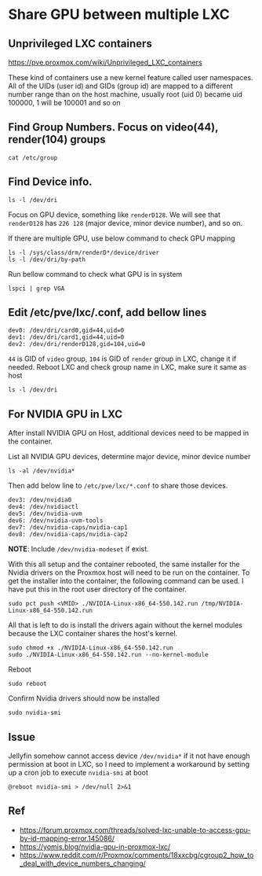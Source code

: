 # Share GPU between multiple LXC
## Unprivileged LXC containers
https://pve.proxmox.com/wiki/Unprivileged_LXC_containers

These kind of containers use a new kernel feature called user namespaces. All of the UIDs (user id) and GIDs (group id) are mapped to a different number range than on the host machine, usually root (uid 0) became uid 100000, 1 will be 100001 and so on
## Find Group Numbers. Focus on video(44), render(104) groups
```
cat /etc/group
```
## Find Device info.
```
ls -l /dev/dri
```
Focus on GPU device, something like `renderD128`.
We will see that `renderD128` has `226 128` (major device, minor device number), and so on.

If there are multiple GPU, use below command to check GPU mapping

    ls -l /sys/class/drm/renderD*/device/driver
    ls -l /dev/dri/by-path

Run bellow command to check what GPU is in system
```
lspci | grep VGA
```
## Edit /etc/pve/lxc/<VMID>.conf, add bellow lines
```
dev0: /dev/dri/card0,gid=44,uid=0
dev1: /dev/dri/card1,gid=44,uid=0
dev2: /dev/dri/renderD128,gid=104,uid=0
```
`44` is GID of `video` group, `104` is GID of `render` group in LXC, change it if needed.
Reboot LXC and check group name in LXC, make sure it same as host

    ls -l /dev/dri
## For NVIDIA GPU in LXC
After install NVIDIA GPU on Host, additional devices need to be mapped in the container.

List all NVIDIA GPU devices, determine major device, minor device number

    ls -al /dev/nvidia*

Then add below line to `/etc/pve/lxc/*.conf` to share those devices.

    dev3: /dev/nvidia0
    dev4: /dev/nvidiactl
    dev5: /dev/nvidia-uvm
    dev6: /dev/nvidia-uvm-tools
    dev7: /dev/nvidia-caps/nvidia-cap1
    dev8: /dev/nvidia-caps/nvidia-cap2

**NOTE**: Include `/dev/nvidia-modeset` if exist.

With this all setup and the container rebooted, the same installer for the Nvidia drivers on the Proxmox host will need to be run on the container. To get the installer into the container, the following command can be used. I have put this in the root user directory of the container.

    sudo pct push <VMID> ./NVIDIA-Linux-x86_64-550.142.run /tmp/NVIDIA-Linux-x86_64-550.142.run
All that is left to do is install the drivers again without the kernel modules because the LXC container shares the host's kernel.

    sudo chmod +x ./NVIDIA-Linux-x86_64-550.142.run
    sudo ./NVIDIA-Linux-x86_64-550.142.run --no-kernel-module
Reboot

    sudo reboot
Confirm Nvidia drivers should now be installed

    sudo nvidia-smi

## Issue
Jellyfin somehow cannot access device `/dev/nvidia*` if it not have enough permission at boot in LXC, so I need to implement a workaround by setting up a cron job to execute `nvidia-smi` at boot

    @reboot nvidia-smi > /dev/null 2>&1
## Ref
- https://forum.proxmox.com/threads/solved-lxc-unable-to-access-gpu-by-id-mapping-error.145086/
- https://yomis.blog/nvidia-gpu-in-proxmox-lxc/
- https://www.reddit.com/r/Proxmox/comments/18xxcbg/cgroup2_how_to_deal_with_device_numbers_changing/